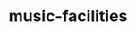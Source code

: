 ---
schema: default
title: music-facilities
organization: Culture
notes: locations of gla listed music facilities
license: 'https://www.nationalarchives.gov.uk/doc/open-government-licence/version/3/'
category:
  - Culture
maintainer: ''
maintainer_email: ''
---
